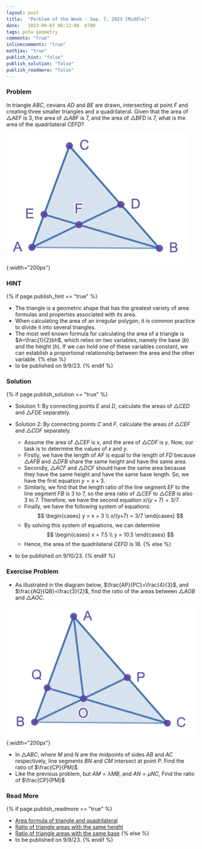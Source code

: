 ```yaml
---
layout: post
title:  "Porblem of the Week - Sep. 7, 2023 [Middle]"
date:   2023-09-07 00:12:00 -0700
tags: potw geometry
comments: "true"
inlinecomments: "true"
mathjax: "true"
publish_hint: "false"
publish_solution: "false"
publish_readmore: "false"
---
```

### Problem
In triangle $ABC$, cevians $AD$ and $BE$ are drawn, intersecting at point $F$ and creating three smaller triangles and a quadrilateral. Given that the area of $\triangle AEF$ is $3$, the area of $\triangle ABF$ is $7$, and the area of △BFD is $7$, what is the area of the quadrilateral $CEFD$?

![img](/assets/potw_imgs/potw-2-1.png){:width="200px"} 

<!--more-->

### HINT
{% if page.publish_hint == "true" %}
- The triangle is a geometric shape that has the greatest variety of area formulas and properties associated with its area.
- When calculating the area of an irregular polygon, it is common practice to divide it into several triangles.
- The most well known formula for calculating the area of a triangle is $A=\frac{1}{2}bh$, which relies on two variables, namely the base ($b$) and the height ($h$). If we can hold one of these variables constant, we can establish a proportional relationship between the area and the other variable.
{% else %}
- to be published on 9/9/23.
{% endif %}

### Solution
{% if page.publish_solution == "true" %}
- Solution 1: By connecting points $E$ and $D$, calculate the areas of $\triangle CED$ and $\triangle FDE$ separately.

- Solution 2: By connecting points $C$ and $F$, calculate the areas of $\triangle CEF$ and $\triangle CDF$ separately.
  - Assume the area of $\triangle CEF$ is $x$, and the area of $\triangle CDF$ is $y$. Now, our task is to determine the values of $x$ and $y$. 
  - Firstly, we have the length of $AF$ is equal to the length of $FD$ because $\triangle AFB$ and $\triangle DFB$ share the same height and have the same area.
  - Secondly, $\triangle ACF$ and $\triangle DCF$ should have the same area because they have the same height and have the same base length. So, we have the first equation $y = x + 3$.
  - Similarly, we find that the length ratio of the line segment $EF$ to the line segment $FB$ is $3$ to $7$, so the area ratio of $\triangle CEF$ to $\triangle CEB$ is also $3$ to $7$.  Therefore, we have the second equation $x/(y+7) = 3/7$.
  - Finally, we have the following system of equations:
  $$
\begin{cases}
  y = x + 3 \\
  x/(y+7) = 3/7
\end{cases}
$$
  - By solving this system of equations, we can determine
  $$
\begin{cases}
  x = 7.5 \\
  y = 10.5
\end{cases}
$$
  - Hence, the area of the quadrilateral $CEFD$ is $18$.
{% else %}
- to be published on 9/10/23.
{% endif %}

### Exercise Problem
- As illustrated in the diagram below, $\frac{AP}{PC}=\frac{4}{3}$, and $\frac{AQ}{QB}=\frac{3}{2}$, find the ratio of the areas between $\triangle AOB$ and $\triangle AOC$.

![img](/assets/potw_imgs/potw-2-2.png){:width="200px"} 
- In $\triangle ABC$, where $M$ and $N$ are the midpoints of sides $AB$ and $AC$ respectively, line segments $BN$ and $CM$ intersect at point $P$. Find the ratio of $\frac{CP}{PM}$.
- Like the previous problem, but $AM = \lambda MB$, and $AN = \mu NC$, Find the ratio of $\frac{CP}{PM}$

### Read More
{% if page.publish_readmore == "true" %}
- [Area formula of triangle and quadrilateral](https://artofproblemsolving.com/wiki/index.php/Area) 
- [Ratio of triangle areas with the same height](https://geometryhelp.net/ratio-areas-triangles-same-height/)
- [Ratio of triangle areas with the same base](https://geometryhelp.net/ratio-triangle-areas-same-base/)
{% else %}
- to be published on 9/9/23.
{% endif %}